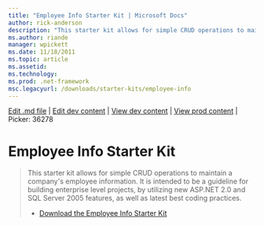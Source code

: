 ```yaml
---
title: "Employee Info Starter Kit | Microsoft Docs"
author: rick-anderson
description: "This starter kit allows for simple CRUD operations to maintain a company's employee information. It is intended to be a guideline for building enterprise lev..."
ms.author: riande
manager: wpickett
ms.date: 11/18/2011
ms.topic: article
ms.assetid: 
ms.technology: 
ms.prod: .net-framework
msc.legacyurl: /downloads/starter-kits/employee-info
---
```

[Edit .md file](C:\Projects\msc\dev\Msc.Www\Web.ASP\App_Data\github\downloads\starter-kits\employee-info.md) | [Edit dev content](http://www.aspdev.net/umbraco#/content/content/edit/36278) | [View dev content](http://docs.aspdev.net/tutorials/downloads/starter-kits/employee-info.html) | [View prod content](http://www.asp.net/downloads/starter-kits/employee-info) | Picker: 36278

Employee Info Starter Kit
====================
> This starter kit allows for simple CRUD operations to maintain a company's employee information. It is intended to be a guideline for building enterprise level projects, by utilizing new ASP.NET 2.0 and SQL Server 2005 features, as well as latest best coding practices.
> 
> - [Download the Employee Info Starter Kit](https://code.msdn.microsoft.com/eisk)